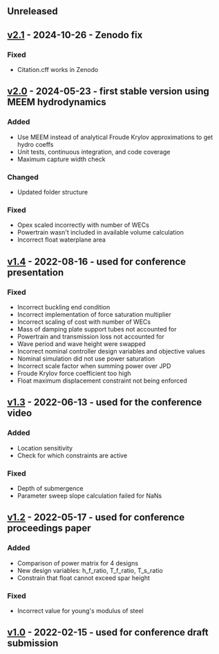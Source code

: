 
## Unreleased

## [v2.1](https://github.com/symbiotic-engineering/MDOcean/releases/tag/v2.1) - 2024-10-26 - Zenodo fix
### Fixed
- Citation.cff works in Zenodo

## [v2.0](https://github.com/symbiotic-engineering/MDOcean/releases/tag/v2.0) - 2024-05-23 - first stable version using MEEM hydrodynamics
### Added
- Use MEEM instead of analytical Froude Krylov approximations to get hydro coeffs
- Unit tests, continuous integration, and code coverage
- Maximum capture width check
### Changed
- Updated folder structure
### Fixed
- Opex scaled incorrectly with number of WECs
- Powertrain wasn't included in available volume calculation
- Incorrect float waterplane area

## [v1.4](https://github.com/symbiotic-engineering/MDOcean/releases/tag/v1.4) - 2022-08-16 - used for conference presentation
### Fixed
- Incorrect buckling end condition
- Incorrect implementation of force saturation multiplier
- Incorrect scaling of cost with number of WECs
- Mass of damping plate support tubes not accounted for
- Powertrain and transmission loss not accounted for
- Wave period and wave height were swapped
- Incorrect nominal controller design variables and objective values
- Nominal simulation did not use power saturation
- Incorrect scale factor when summing power over JPD
- Froude Krylov force coefficient too high
- Float maximum displacement constraint not being enforced

## [v1.3](https://github.com/symbiotic-engineering/MDOcean/releases/tag/v1.3) - 2022-06-13 - used for the conference video
### Added
- Location sensitivity
- Check for which constraints are active
### Fixed
- Depth of submergence
- Parameter sweep slope calculation failed for NaNs

## [v1.2](https://github.com/symbiotic-engineering/MDOcean/releases/tag/v1.2) - 2022-05-17 - used for conference proceedings paper
### Added
- Comparison of power matrix for 4 designs
- New design variables: h_f_ratio, T_f_ratio, T_s_ratio
- Constrain that float cannot exceed spar height
### Fixed
- Incorrect value for young's modulus of steel

## [v1.0](https://github.com/symbiotic-engineering/MDOcean/releases/tag/v1.0) - 2022-02-15 - used for conference draft submission
